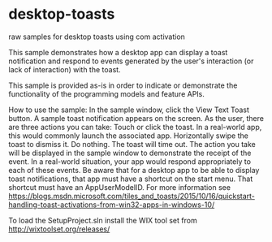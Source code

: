 # desktop-toasts
raw samples for desktop toasts using com activation

This sample demonstrates how a desktop app can display a toast notification and respond to events generated by the user's interaction (or lack of interaction) with the toast. 

This sample is provided as-is in order to indicate or demonstrate the functionality of the programming models and feature APIs.

How to use the sample: In the sample window, click the View Text Toast button. A sample toast notification appears on the screen. As the user, there are three actions you can take: Touch or click the toast. In a real-world app, this would commonly launch the associated app. Horizontally swipe the toast to dismiss it. Do nothing. The toast will time out. The action you take will be displayed in the sample window to demonstrate the receipt of the event. In a real-world situation, your app would respond appropriately to each of these events. Be aware that for a desktop app to be able to display toast notifications, that app must have a shortcut on the start menu. That shortcut must have an AppUserModelID. For more information see https://blogs.msdn.microsoft.com/tiles_and_toasts/2015/10/16/quickstart-handling-toast-activations-from-win32-apps-in-windows-10/

To load the SetupProject.sln install the WIX tool set from http://wixtoolset.org/releases/
